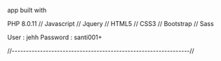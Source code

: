 app built with

PHP 8.0.11 // Javascript // Jquery // HTML5 // CSS3 // Bootstrap // Sass

User : jehh
Password : santi001+

//---------------------------------------------------------------//
